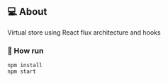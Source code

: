 <div id="about">

## :computer: About
Virtual store using React flux architecture and hooks
</div>

<div id="commands">

### :memo: How run
```npm
npm install
npm start
```
</div>


